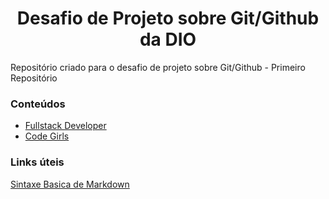<h1 align="center">Desafio de Projeto sobre Git/Github da DIO </h1>
Repositório criado para o desafio de projeto sobre Git/Github - Primeiro Repositório

### Conteúdos

- [Fullstack Developer](https://github.com/elisalvsan/dio-desafio-github/tree/main/Santander%20Bootcamp%20Fullstack%20Developer)
- [Code Girls](https://github.com/elisalvsan/dio-desafio-github/tree/main/Santander%20Code%20Girls)

### Links úteis
[Sintaxe Basica de Markdown](https://www.markdownguide.org/basic-syntax/)
